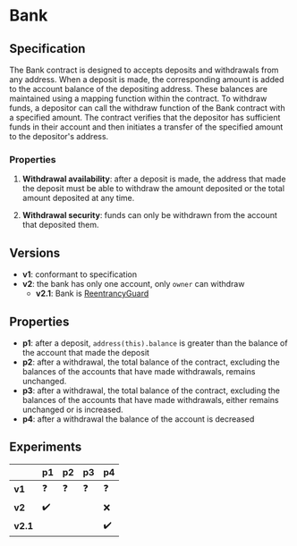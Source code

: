# Bank

## Specification
The Bank contract is designed to accepts deposits and withdrawals from any
address. When a deposit is made, the corresponding amount is added to the
account balance of the depositing address. These balances are maintained using
a mapping function within the contract. To withdraw funds, a depositor can call
the withdraw function of the Bank contract with a specified amount. The
contract verifies that the depositor has sufficient funds in their account and
then initiates a transfer of the specified amount to the depositor's address.

### Properties
1. **Withdrawal availability**: after a deposit is made, the address that made the
   deposit must be able to withdraw the amount deposited or the total amount
   deposited at any time.

1. **Withdrawal security**: funds can only be withdrawn from the account that
   deposited them.

## Versions
- **v1**: conformant to specification
- **v2**: the bank has only one account, only `owner` can withdraw
    - **v2.1**: Bank is [ReentrancyGuard](https://github.com/OpenZeppelin/openzeppelin-contracts/blob/v4.8.2/contracts/security/ReentrancyGuard.sol)

## Properties
- **p1**: after a deposit, `address(this).balance` is greater than the balance
  of the account that made the deposit
- **p2**: after a withdrawal, the total balance of the contract, excluding the
  balances of the accounts that have made withdrawals, remains unchanged.
- **p3**: after a withdrawal, the total balance of the contract, excluding the
  balances of the accounts that have made withdrawals, either remains unchanged
  or is increased.
- **p4**: after a withdrawal the balance of the account is decreased

## Experiments

|          | **p1**             | **p2**     | **p3**     | **p4**             |
| -------- | ------------------ | ---------- | ---------- | ------------------ |
| **v1**   | :question:         | :question: | :question: | :question:         |
| **v2**   | :heavy_check_mark: |            |            | :x:                |
| **v2.1** |                    |            |            | :heavy_check_mark: |

